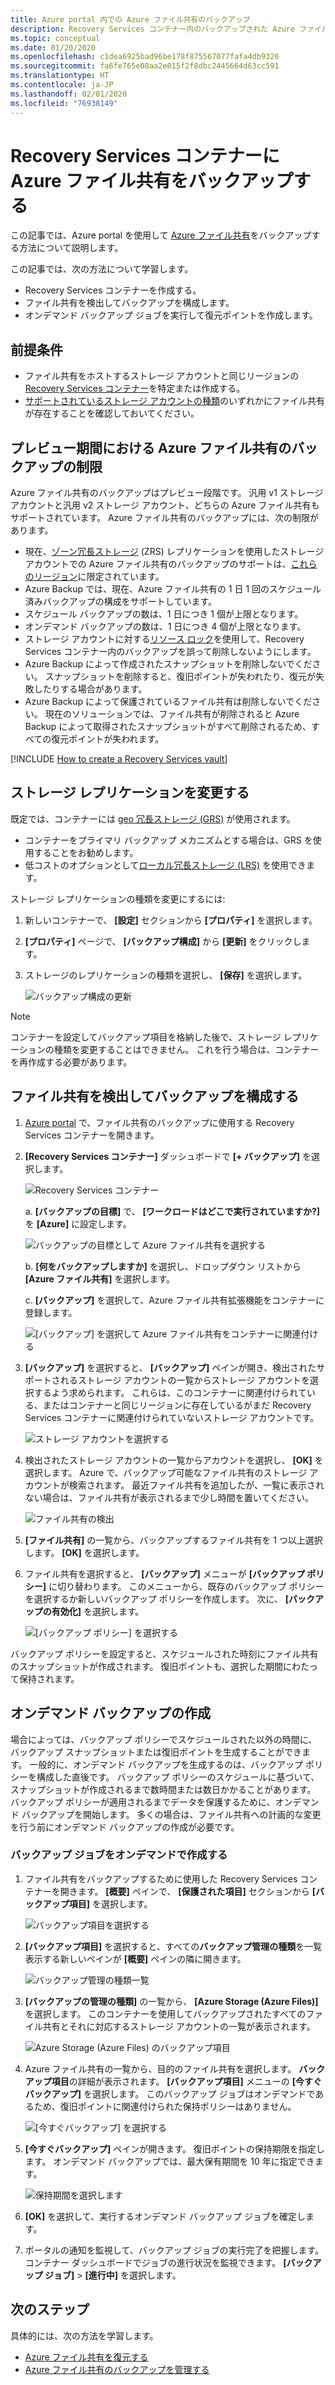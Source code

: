 ```yaml
---
title: Azure portal 内での Azure ファイル共有のバックアップ
description: Recovery Services コンテナー内のバックアップされた Azure ファイル共有を、Azure portal を使用してバックアップする方法について説明します
ms.topic: conceptual
ms.date: 01/20/2020
ms.openlocfilehash: c1dea6925bad96be178f875567077fafa4db9326
ms.sourcegitcommit: fa6fe765e08aa2e015f2f8dbc2445664d63cc591
ms.translationtype: HT
ms.contentlocale: ja-JP
ms.lasthandoff: 02/01/2020
ms.locfileid: "76938149"
---
```

# <a name="back-up-azure-file-shares-in-a-recovery-services-vault"></a>Recovery Services コンテナーに Azure ファイル共有をバックアップする

この記事では、Azure portal を使用して [Azure ファイル共有](https://docs.microsoft.com/azure/storage/files/storage-files-introduction)をバックアップする方法について説明します。

この記事では、次の方法について学習します。

* Recovery Services コンテナーを作成する。
* ファイル共有を検出してバックアップを構成します。
* オンデマンド バックアップ ジョブを実行して復元ポイントを作成します。

## <a name="prerequisites"></a>前提条件

* ファイル共有をホストするストレージ アカウントと同じリージョンの [Recovery Services コンテナー](#create-a-recovery-services-vault)を特定または作成する。
* [サポートされているストレージ アカウントの種類](#limitations-for-azure-file-share-backup-during-preview)のいずれかにファイル共有が存在することを確認しておいてください。

## <a name="limitations-for-azure-file-share-backup-during-preview"></a>プレビュー期間における Azure ファイル共有のバックアップの制限

Azure ファイル共有のバックアップはプレビュー段階です。 汎用 v1 ストレージ アカウントと汎用 v2 ストレージ アカウント、どちらの Azure ファイル共有もサポートされています。 Azure ファイル共有のバックアップには、次の制限があります。

* 現在、[ゾーン冗長ストレージ](https://docs.microsoft.com/azure/storage/common/storage-redundancy-zrs) (ZRS) レプリケーションを使用したストレージ アカウントでの Azure ファイル共有のバックアップのサポートは、[これらのリージョン](https://docs.microsoft.com/azure/backup/backup-azure-files-faq#in-which-geos-can-i-back-up-azure-file-shares)に限定されています。
* Azure Backup では、現在、Azure ファイル共有の 1 日 1 回のスケジュール済みバックアップの構成をサポートしています。
* スケジュール バックアップの数は、1 日につき 1 個が上限となります。
* オンデマンド バックアップの数は、1 日につき 4 個が上限となります。
* ストレージ アカウントに対する[リソース ロック](https://docs.microsoft.com/cli/azure/resource/lock?view=azure-cli-latest)を使用して、Recovery Services コンテナー内のバックアップを誤って削除しないようにします。
* Azure Backup によって作成されたスナップショットを削除しないでください。 スナップショットを削除すると、復旧ポイントが失われたり、復元が失敗したりする場合があります。
* Azure Backup によって保護されているファイル共有は削除しないでください。 現在のソリューションでは、ファイル共有が削除されると Azure Backup によって取得されたスナップショットがすべて削除されるため、すべての復元ポイントが失われます。

[!INCLUDE [How to create a Recovery Services vault](../../includes/backup-create-rs-vault.md)]

## <a name="modify-storage-replication"></a>ストレージ レプリケーションを変更する

既定では、コンテナーには [geo 冗長ストレージ (GRS)](https://docs.microsoft.com/azure/storage/common/storage-redundancy-grs) が使用されます。

* コンテナーをプライマリ バックアップ メカニズムとする場合は、GRS を使用することをお勧めします。
* 低コストのオプションとして[ローカル冗長ストレージ (LRS)](https://docs.microsoft.com/azure/storage/common/storage-redundancy-lrs?toc=%2fazure%2fstorage%2fblobs%2ftoc.json) を使用できます。

ストレージ レプリケーションの種類を変更にするには:

1. 新しいコンテナーで、 **[設定]** セクションから **[プロパティ]** を選択します。

1. **[プロパティ]** ページで、 **[バックアップ構成]** から **[更新]** をクリックします。

1. ストレージのレプリケーションの種類を選択し、 **[保存]** を選択します。

    ![バックアップ構成の更新](./media/backup-afs/backup-configuration.png)

> [!NOTE]
> コンテナーを設定してバックアップ項目を格納した後で、ストレージ レプリケーションの種類を変更することはできません。 これを行う場合は、コンテナーを再作成する必要があります。
>

## <a name="discover-file-shares-and-configure-backup"></a>ファイル共有を検出してバックアップを構成する

1. [Azure portal](https://portal.azure.com/) で、ファイル共有のバックアップに使用する Recovery Services コンテナーを開きます。

1. **[Recovery Services コンテナー]** ダッシュボードで **[+ バックアップ]** を選択します。

   ![Recovery Services コンテナー](./media/backup-afs/recovery-services-vault.png)

    a. **[バックアップの目標]** で、 **[ワークロードはどこで実行されていますか?]** を **[Azure]** に設定します。

    ![バックアップの目標として Azure ファイル共有を選択する](./media/backup-afs/backup-goal.png)

    b.  **[何をバックアップしますか]** を選択し、ドロップダウン リストから **[Azure ファイル共有]** を選択します。

    c.  **[バックアップ]** を選択して、Azure ファイル共有拡張機能をコンテナーに登録します。

    ![[バックアップ] を選択して Azure ファイル共有をコンテナーに関連付ける](./media/backup-afs/register-extension.png)

1. **[バックアップ]** を選択すると、 **[バックアップ]** ペインが開き、検出されたサポートされるストレージ アカウントの一覧からストレージ アカウントを選択するよう求められます。 これらは、このコンテナーに関連付けられている、またはコンテナーと同じリージョンに存在しているがまだ Recovery Services コンテナーに関連付けられていないストレージ アカウントです。

   ![ストレージ アカウントを選択する](./media/backup-afs/select-storage-account.png)

1. 検出されたストレージ アカウントの一覧からアカウントを選択し、 **[OK]** を選択します。 Azure で、バックアップ可能なファイル共有のストレージ アカウントが検索されます。 最近ファイル共有を追加したが、一覧に表示されない場合は、ファイル共有が表示されるまで少し時間を置いてください。

    ![ファイル共有の検出](./media/backup-afs/discovering-file-shares.png)

1. **[ファイル共有]** の一覧から、バックアップするファイル共有を 1 つ以上選択します。 **[OK]** を選択します。

1. ファイル共有を選択すると、 **[バックアップ]** メニューが **[バックアップ ポリシー]** に切り替わります。 このメニューから、既存のバックアップ ポリシーを選択するか新しいバックアップ ポリシーを作成します。 次に、 **[バックアップの有効化]** を選択します。

    ![[バックアップ ポリシー] を選択する](./media/backup-afs/select-backup-policy.png)

バックアップ ポリシーを設定すると、スケジュールされた時刻にファイル共有のスナップショットが作成されます。 復旧ポイントも、選択した期間にわたって保持されます。

## <a name="create-an-on-demand-backup"></a>オンデマンド バックアップの作成

場合によっては、バックアップ ポリシーでスケジュールされた以外の時間に、バックアップ スナップショットまたは復旧ポイントを生成することができます。 一般的に、オンデマンド バックアップを生成するのは、バックアップ ポリシーを構成した直後です。 バックアップ ポリシーのスケジュールに基づいて、スナップショットが作成されるまで数時間または数日かかることがあります。 バックアップ ポリシーが適用されるまでデータを保護するために、オンデマンド バックアップを開始します。 多くの場合は、ファイル共有への計画的な変更を行う前にオンデマンド バックアップの作成が必要です。

### <a name="create-a-backup-job-on-demand"></a>バックアップ ジョブをオンデマンドで作成する

1. ファイル共有をバックアップするために使用した Recovery Services コンテナーを開きます。 **[概要]** ペインで、 **[保護された項目]** セクションから **[バックアップ項目]** を選択します。

   ![バックアップ項目を選択する](./media/backup-afs/backup-items.png)

1. **[バックアップ項目]** を選択すると、すべての**バックアップ管理の種類**を一覧表示する新しいペインが **[概要]** ペインの隣に開きます。

   ![バックアップ管理の種類一覧](./media/backup-afs/backup-management-types.png)

1. **[バックアップの管理の種類]** の一覧から、 **[Azure Storage (Azure Files)]** を選択します。 このコンテナーを使用してバックアップされたすべてのファイル共有とそれに対応するストレージ アカウントの一覧が表示されます。

   ![Azure Storage (Azure Files) のバックアップ項目](./media/backup-afs/azure-files-backup-items.png)

1. Azure ファイル共有の一覧から、目的のファイル共有を選択します。 **バックアップ項目**の詳細が表示されます。 **[バックアップ項目]** メニューの **[今すぐバックアップ]** を選択します。 このバックアップ ジョブはオンデマンドであるため、復旧ポイントに関連付けられた保持ポリシーはありません。

   ![[今すぐバックアップ] を選択する](./media/backup-afs/backup-now.png)

1. **[今すぐバックアップ]** ペインが開きます。 復旧ポイントの保持期限を指定します。 オンデマンド バックアップでは、最大保有期間を 10 年に指定できます。

   ![保持期間を選択します](./media/backup-afs/retention-date.png)

1. **[OK]** を選択して、実行するオンデマンド バックアップ ジョブを確定します。

1. ポータルの通知を監視して、バックアップ ジョブの実行完了を把握します。 コンテナー ダッシュボードでジョブの進行状況を監視できます。 **[バックアップ ジョブ]**  >  **[進行中]** を選択します。

## <a name="next-steps"></a>次のステップ

具体的には、次の方法を学習します。
* [Azure ファイル共有を復元する](restore-afs.md)
* [Azure ファイル共有のバックアップを管理する](manage-afs-backup.md)
